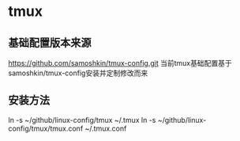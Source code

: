 # tmux

## 基础配置版本来源
https://github.com/samoshkin/tmux-config.git
当前tmux基础配置基于samoshkin/tmux-config安装并定制修改而来

## 安装方法
ln -s ~/github/linux-config/tmux ~/.tmux
ln -s ~/github/linux-config/tmux/tmux.conf ~/.tmux.conf
